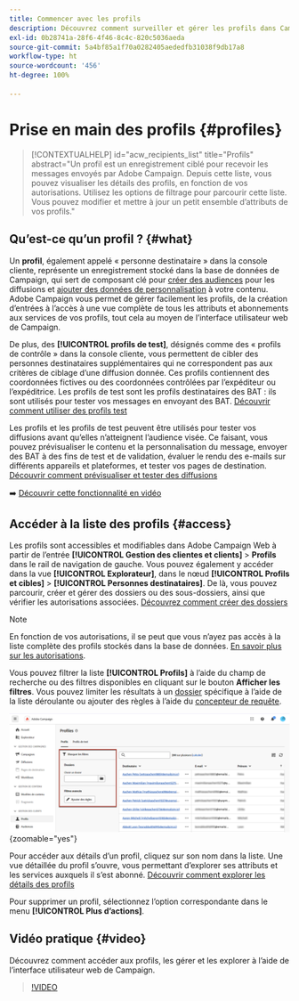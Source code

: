 ```yaml
---
title: Commencer avec les profils
description: Découvrez comment surveiller et gérer les profils dans Campaign Web.
exl-id: 0b28741a-28f6-4f46-8c4c-820c5036aeda
source-git-commit: 5a4bf85a1f70a0282405aededfb31038f9db17a8
workflow-type: ht
source-wordcount: '456'
ht-degree: 100%

---
```


# Prise en main des profils {#profiles}

>[!CONTEXTUALHELP]
>id="acw_recipients_list"
>title="Profils"
>abstract="Un profil est un enregistrement ciblé pour recevoir les messages envoyés par Adobe Campaign. Depuis cette liste, vous pouvez visualiser les détails des profils, en fonction de vos autorisations. Utilisez les options de filtrage pour parcourir cette liste. Vous pouvez modifier et mettre à jour un petit ensemble d’attributs de vos profils."

## Qu’est-ce qu’un profil ? {#what}

Un **profil**, également appelé « personne destinataire » dans la console cliente, représente un enregistrement stocké dans la base de données de Campaign, qui sert de composant clé pour [créer des audiences](create-audience.md) pour les diffusions et [ajouter des données de personnalisation](../personalization/personalize.md) à votre contenu. Adobe Campaign vous permet de gérer facilement les profils, de la création d’entrées à l’accès à une vue complète de tous les attributs et abonnements aux services de vos profils, tout cela au moyen de l’interface utilisateur web de Campaign.

De plus, des **[!UICONTROL profils de test]**, désignés comme des « profils de contrôle » dans la console cliente, vous permettent de cibler des personnes destinataires supplémentaires qui ne correspondent pas aux critères de ciblage d’une diffusion donnée. Ces profils contiennent des coordonnées fictives ou des coordonnées contrôlées par l’expéditeur ou l’expéditrice. Les profils de test sont les profils destinataires des BAT : ils sont utilisés pour tester vos messages en envoyant des BAT. [Découvrir comment utiliser des profils test](test-profiles.md)

Les profils et les profils de test peuvent être utilisés pour tester vos diffusions avant qu’elles n’atteignent l’audience visée. Ce faisant, vous pouvez prévisualiser le contenu et la personnalisation du message, envoyer des BAT à des fins de test et de validation, évaluer le rendu des e-mails sur différents appareils et plateformes, et tester vos pages de destination. [Découvrir comment prévisualiser et tester des diffusions](../preview-test/preview-test.md)

➡️ [Découvrir cette fonctionnalité en vidéo](#video)

## Accéder à la liste des profils {#access}

Les profils sont accessibles et modifiables dans Adobe Campaign Web à partir de l’entrée **[!UICONTROL Gestion des clientes et clients]** > **Profils** dans le rail de navigation de gauche. Vous pouvez également y accéder dans la vue **[!UICONTROL Explorateur]**, dans le nœud **[!UICONTROL Profils et cibles]** > **[!UICONTROL Personnes destinataires]**. De là, vous pouvez parcourir, créer et gérer des dossiers ou des sous-dossiers, ainsi que vérifier les autorisations associées. [Découvrez comment créer des dossiers](../get-started/permissions.md#folders)

>[!NOTE]
>
>En fonction de vos autorisations, il se peut que vous n’ayez pas accès à la liste complète des profils stockés dans la base de données. [En savoir plus sur les autorisations](../get-started/permissions.md).

Vous pouvez filtrer la liste **[!UICONTROL Profils]** à l’aide du champ de recherche ou des filtres disponibles en cliquant sur le bouton **Afficher les filtres**. Vous pouvez limiter les résultats à un [dossier](../get-started/permissions.md#folders) spécifique à l’aide de la liste déroulante ou ajouter des règles à l’aide du [concepteur de requête](../query/query-modeler-overview.md).

![](assets/profiles-list-filters.png){zoomable=&quot;yes&quot;}

Pour accéder aux détails d’un profil, cliquez sur son nom dans la liste. Une vue détaillée du profil s’ouvre, vous permettant d’explorer ses attributs et les services auxquels il s’est abonné. [Découvrir comment explorer les détails des profils](create-profile.md)

Pour supprimer un profil, sélectionnez l’option correspondante dans le menu **[!UICONTROL Plus d’actions]**.

## Vidéo pratique {#video}

Découvrez comment accéder aux profils, les gérer et les explorer à l’aide de l’interface utilisateur web de Campaign.

>[!VIDEO](https://video.tv.adobe.com/v/3427293?quality=12)
